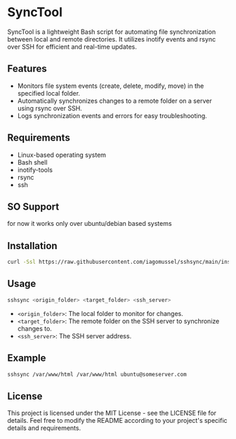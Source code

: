 # SyncTool

SyncTool is a lightweight Bash script for automating file synchronization between local and remote directories. It utilizes inotify events and rsync over SSH for efficient and real-time updates.

## Features
- Monitors file system events (create, delete, modify, move) in the specified local folder.
- Automatically synchronizes changes to a remote folder on a server using rsync over SSH.
- Logs synchronization events and errors for easy troubleshooting.

## Requirements
- Linux-based operating system
- Bash shell
- inotify-tools
- rsync
- ssh

## SO Support
for now it works only over ubuntu/debian based systems

## Installation
```bash
curl -Ssl https://raw.githubusercontent.com/iagomussel/sshsync/main/install.sh | bash
```

## Usage
```bash
sshsync <origin_folder> <target_folder> <ssh_server>
```
- `<origin_folder>`: The local folder to monitor for changes.
- `<target_folder>`: The remote folder on the SSH server to synchronize changes to.
- `<ssh_server>`: The SSH server address.

## Example
```bash
sshsync /var/www/html /var/www/html ubuntu@someserver.com

```

## License
This project is licensed under the MIT License - see the LICENSE file for details.
Feel free to modify the README according to your project's specific details and requirements.
